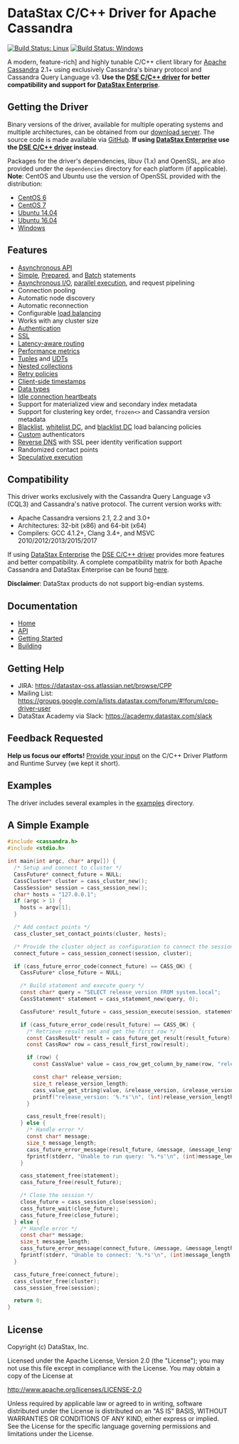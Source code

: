 # DataStax C/C++ Driver for Apache Cassandra

[![Build Status: Linux](https://travis-ci.org/datastax/cpp-driver.svg?branch=master)](https://travis-ci.org/datastax/cpp-driver)
[![Build Status: Windows](https://ci.appveyor.com/api/projects/status/ec0x0vuk59as28r6/branch/master?svg=true)](https://ci.appveyor.com/project/DataStax/cpp-driver)

A modern, feature-rich] and highly tunable C/C++ client library for
[Apache Cassandra] 2.1+ using exclusively Cassandra's binary protocol and
Cassandra Query Language v3. __Use the [DSE C/C++ driver] for better
compatibility and support for [DataStax Enterprise]__.

## Getting the Driver

Binary versions of the driver, available for multiple operating systems and
multiple architectures, can be obtained from our [download server]. The
source code is made available via [GitHub]. __If using [DataStax Enterprise]
use the [DSE C/C++ driver] instead__.

Packages for the driver's dependencies, libuv (1.x)
and OpenSSL, are also provided under the `dependencies` directory for each
platform (if applicable). __Note__: CentOS and Ubuntu use the version of OpenSSL
provided with the distribution:

* [CentOS 6][centos-6-dependencies]
* [CentOS 7][centos-7-dependencies]
* [Ubuntu 14.04][ubuntu-14-04-dependencies]
* [Ubuntu 16.04][ubuntu-16-04-dependencies]
* [Windows][windows-dependencies]

## Features

* [Asynchronous API]
* [Simple], [Prepared], and [Batch] statements
* [Asynchronous I/O], [parallel execution], and request pipelining
* Connection pooling
* Automatic node discovery
* Automatic reconnection
* Configurable [load balancing]
* Works with any cluster size
* [Authentication]
* [SSL]
* [Latency-aware routing]
* [Performance metrics]
* [Tuples] and [UDTs]
* [Nested collections]
* [Retry policies]
* [Client-side timestamps]
* [Data types]
* [Idle connection heartbeats]
* Support for materialized view and secondary index metadata
* Support for clustering key order, `frozen<>` and Cassandra version metadata
* [Blacklist], [whitelist DC], and [blacklist DC] load balancing policies
* [Custom] authenticators
* [Reverse DNS] with SSL peer identity verification support
* Randomized contact points
* [Speculative execution]

## Compatibility

This driver works exclusively with the Cassandra Query Language v3 (CQL3) and
Cassandra's native protocol. The current version works with:

* Apache Cassandra versions 2.1, 2.2 and 3.0+
* Architectures: 32-bit (x86) and 64-bit (x64)
* Compilers: GCC 4.1.2+, Clang 3.4+, and MSVC 2010/2012/2013/2015/2017

If using [DataStax Enterprise] the [DSE C/C++ driver] provides more features and
better compatibility. A complete compatibility matrix for both Apache Cassandra
and DataStax Enterprise can be found [here][cpp-driver-compatability-matrix].

__Disclaimer__: DataStax products do not support big-endian systems.

## Documentation

* [Home]
* [API]
* [Getting Started]
* [Building]

## Getting Help

* JIRA: https://datastax-oss.atlassian.net/browse/CPP
* Mailing List: https://groups.google.com/a/lists.datastax.com/forum/#!forum/cpp-driver-user
* DataStax Academy via Slack: https://academy.datastax.com/slack

## Feedback Requested

**Help us focus our efforts!** [Provide your input] on the C/C++ Driver Platform
and Runtime Survey (we kept it short).

## Examples

The driver includes several examples in the [examples] directory.

## A Simple Example
```c
#include <cassandra.h>
#include <stdio.h>

int main(int argc, char* argv[]) {
  /* Setup and connect to cluster */
  CassFuture* connect_future = NULL;
  CassCluster* cluster = cass_cluster_new();
  CassSession* session = cass_session_new();
  char* hosts = "127.0.0.1";
  if (argc > 1) {
    hosts = argv[1];
  }

  /* Add contact points */
  cass_cluster_set_contact_points(cluster, hosts);

  /* Provide the cluster object as configuration to connect the session */
  connect_future = cass_session_connect(session, cluster);

  if (cass_future_error_code(connect_future) == CASS_OK) {
    CassFuture* close_future = NULL;

    /* Build statement and execute query */
    const char* query = "SELECT release_version FROM system.local";
    CassStatement* statement = cass_statement_new(query, 0);

    CassFuture* result_future = cass_session_execute(session, statement);

    if (cass_future_error_code(result_future) == CASS_OK) {
      /* Retrieve result set and get the first row */
      const CassResult* result = cass_future_get_result(result_future);
      const CassRow* row = cass_result_first_row(result);

      if (row) {
        const CassValue* value = cass_row_get_column_by_name(row, "release_version");

        const char* release_version;
        size_t release_version_length;
        cass_value_get_string(value, &release_version, &release_version_length);
        printf("release_version: '%.*s'\n", (int)release_version_length, release_version);
      }

      cass_result_free(result);
    } else {
      /* Handle error */
      const char* message;
      size_t message_length;
      cass_future_error_message(result_future, &message, &message_length);
      fprintf(stderr, "Unable to run query: '%.*s'\n", (int)message_length, message);
    }

    cass_statement_free(statement);
    cass_future_free(result_future);

    /* Close the session */
    close_future = cass_session_close(session);
    cass_future_wait(close_future);
    cass_future_free(close_future);
  } else {
    /* Handle error */
    const char* message;
    size_t message_length;
    cass_future_error_message(connect_future, &message, &message_length);
    fprintf(stderr, "Unable to connect: '%.*s'\n", (int)message_length, message);
  }

  cass_future_free(connect_future);
  cass_cluster_free(cluster);
  cass_session_free(session);

  return 0;
}
```

## License
Copyright (c) DataStax, Inc.

Licensed under the Apache License, Version 2.0 (the "License");
you may not use this file except in compliance with the License.
You may obtain a copy of the License at

http://www.apache.org/licenses/LICENSE-2.0

Unless required by applicable law or agreed to in writing, software
distributed under the License is distributed on an "AS IS" BASIS,
WITHOUT WARRANTIES OR CONDITIONS OF ANY KIND, either express or implied.
See the License for the specific language governing permissions and
limitations under the License.

[Apache Cassandra]: http://cassandra.apache.org
[DSE C/C++ driver]: http://docs.datastax.com/en/developer/cpp-driver-dse/latest
[DataStax Enterprise]: http://www.datastax.com/products/datastax-enterprise
[Examples]: examples/
[download server]: http://downloads.datastax.com/cpp-driver
[GitHub]: https://github.com/datastax/cpp-driver
[cpp-driver-compatability-matrix]: https://docs.datastax.com/en/developer/driver-matrix/doc/cppDrivers.html#cpp-drivers
[Home]: http://docs.datastax.com/en/developer/cpp-driver/latest
[API]: http://docs.datastax.com/en/developer/cpp-driver/latest/api
[Getting Started]: http://docs.datastax.com/en/developer/cpp-driver/latest/topics
[Building]: http://docs.datastax.com/en/developer/cpp-driver/latest/topics/building
[Provide your input]: http://goo.gl/forms/ihKC5uEQr6
[centos-6-dependencies]: http://downloads.datastax.com/cpp-driver/centos/6/dependencies
[centos-7-dependencies]: http://downloads.datastax.com/cpp-driver/centos/7/dependencies
[ubuntu-14-04-dependencies]: http://downloads.datastax.com/cpp-driver/ubuntu/14.04/dependencies
[ubuntu-16-04-dependencies]: http://downloads.datastax.com/cpp-driver/ubuntu/16.04/dependencies
[windows-dependencies]: http://downloads.datastax.com/cpp-driver/windows/dependencies
[cpp-driver-2-3-blog-post]: http://www.datastax.com/dev/blog/datastax-c-driver-2-3-ga-released
[cpp-driver-2-2-blog-post]: http://www.datastax.com/dev/blog/datastax-c-driver-2-2-ga-released
[cpp-driver-2-0-blog-post]: http://www.datastax.com/dev/blog/datastax-c-driver-2-0-released

[Asynchronous API]: http://datastax.github.io/cpp-driver/topics/#futures
[Simple]: http://datastax.github.io/cpp-driver/topics/#executing-queries
[Prepared]: http://datastax.github.io/cpp-driver/topics/basics/prepared_statements/
[Batch]: http://datastax.github.io/cpp-driver/topics/basics/batches/
[Asynchronous I/O]: http://datastax.github.io/cpp-driver/topics/#asynchronous-i-o
[parallel execution]: http://datastax.github.io/cpp-driver/topics/#thread-safety
[load balancing]: http://datastax.github.io/cpp-driver/topics/configuration/#load-balancing
[Authentication]: http://datastax.github.io/cpp-driver/topics/security/#authentication
[SSL]: http://datastax.github.io/cpp-driver/topics/security/ssl/
[Latency-aware routing]: http://datastax.github.io/cpp-driver/topics/configuration/#latency-aware-routing
[Performance metrics]: http://datastax.github.io/cpp-driver/topics/metrics/
[Tuples]: http://datastax.github.io/cpp-driver/topics/basics/tuples/
[UDTs]: http://datastax.github.io/cpp-driver/topics/basics/user_defined_types/
[Nested collections]: http://datastax.github.io/cpp-driver/topics/basics/binding_parameters/#nested-collections
[Data types]: http://datastax.github.io/cpp-driver/topics/basics/data_types/
[Retry policies]: http://datastax.github.io/cpp-driver/topics/configuration/retry_policies/
[Client-side timestamps]: http://datastax.github.io/cpp-driver/topics/basics/client_side_timestamps/
[Idle connection heartbeats]: http://datastax.github.io/cpp-driver/topics/configuration/#connection-heartbeats
[Blacklist]: http://datastax.github.io/cpp-driver/topics/configuration/#blacklist
[whitelist DC]: http://datastax.github.io/cpp-driver/topics/configuration/#datacenter
[blacklist DC]: http://datastax.github.io/cpp-driver/topics/configuration/#datacenter
[Custom]: http://datastax.github.io/cpp-driver/topics/security/#custom
[Reverse DNS]: http://datastax.github.io/cpp-driver/topics/security/ssl/#enabling-cassandra-identity-verification

[`duration`]: examples/duration/duration.c
[Speculative execution]: http://datastax.github.io/cpp-driver/topics/configuration/#speculative-execution
[Idempotent statements]: http://datastax.github.io/cpp-driver/topics/configuration/#query-idempotence

